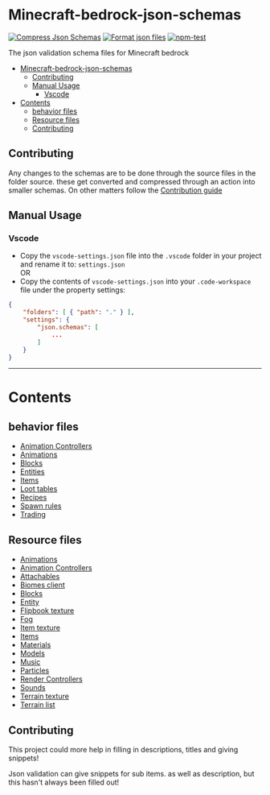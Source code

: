 # Minecraft-bedrock-json-schemas

[![Compress Json Schemas](https://github.com/Blockception/Minecraft-bedrock-json-schemas/actions/workflows/compress-json-schemas.yml/badge.svg?branch=main&event=push)](https://github.com/Blockception/Minecraft-bedrock-json-schemas/actions/workflows/compress-json-schemas.yml)
[![Format json files](https://github.com/Blockception/Minecraft-bedrock-json-schemas/actions/workflows/format-json-files.yml/badge.svg?branch=main&event=push)](https://github.com/Blockception/Minecraft-bedrock-json-schemas/actions/workflows/format-json-files.yml)
[![npm-test](https://github.com/Blockception/Minecraft-bedrock-json-schemas/actions/workflows/npm-test.yml/badge.svg)](https://github.com/Blockception/Minecraft-bedrock-json-schemas/actions/workflows/npm-test.yml)

The json validation schema files for Minecraft bedrock

- [Minecraft-bedrock-json-schemas](#minecraft-bedrock-json-schemas)
	- [Contributing](#contributing)
	- [Manual Usage](#manual-usage)
		- [Vscode](#vscode)
- [Contents](#contents)
	- [behavior files](#behavior-files)
	- [Resource files](#resource-files)
	- [Contributing](#contributing-1)

## Contributing

Any changes to the schemas are to be done through the source files in the folder source. these get converted and compressed through an action into
smaller schemas. On other matters follow the [Contribution guide](CONTRIBUTING.md)

## Manual Usage

### Vscode

- Copy the `vscode-settings.json` file into the `.vscode` folder in your project and rename it to: `settings.json`  
  OR
- Copy the contents of `vscode-settings.json` into your `.code-workspace` file under the property settings:

```json
{
	"folders": [ { "path": "." } ],
	"settings": {
		"json.schemas": [
			...
		]
	}
}
```

---

# Contents

## behavior files

- [Animation Controllers](behavior/animation_controllers/animation_controller.json)
- [Animations](behavior/animations/animations.json)
- [Blocks](behavior/blocks/blocks.json)
- [Entities](behavior/entities/entities.json)
- [Items](behavior/items/items.json)
- [Loot tables](behavior/loot_tables/loot_tables.json)
- [Recipes](behavior/recipes/recipes.json)
- [Spawn rules](behavior/spawn_rules/spawn_rules.json)
- [Trading](behavior/trading/trading.json)

## Resource files

- [Animations](resource/animations/animations.json)
- [Animation Controllers](resource/animation_controllers/animation_controller.json)
- [Attachables](resource/attachables/attachables.json)
- [Biomes client](resource/biomes_client.json)
- [Blocks](resource/blocks.json)
- [Entity](resource/entity/entities.json)
- [Flipbook texture](resource/textures/flipbook_textures.json)
- [Fog](resource/fog/fog.json)
- [Item texture](resource/textures/item_texture.json)
- [Items](resource/items/items.json)
- [Materials](resource/materials/materials.json)
- [Models](resource/models/entity/model_entity.json)
- [Music](resource/sounds/music_definitions.json)
- [Particles](resource/particles/particles.json)
- [Render Controllers](resource/render_controllers/render_controllers.json)
- [Sounds](resource/sounds/sound_definitions.json)
- [Terrain texture](resource/textures/terrain_texture.json)
- [Terrain list](resource/textures/texture_list.json)

## Contributing

This project could more help in filling in descriptions, titles and giving snippets!

Json validation can give snippets for sub items. as well as description, but this hasn't always been filled out!

